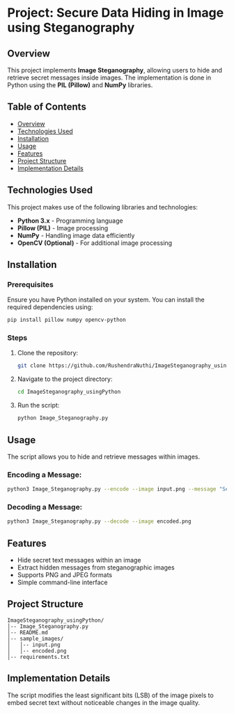 # Project:  Secure Data Hiding in Image using Steganography 

## Overview
This project implements **Image Steganography**, allowing users to hide and retrieve secret messages inside images. The implementation is done in Python using the **PIL (Pillow)** and **NumPy** libraries.

## Table of Contents
- [Overview](#overview)
- [Technologies Used](#technologies-used)
- [Installation](#installation)
- [Usage](#usage)
- [Features](#features)
- [Project Structure](#project-structure)
- [Implementation Details](#implementation-details)

## Technologies Used
This project makes use of the following libraries and technologies:
- **Python 3.x** - Programming language
- **Pillow (PIL)** - Image processing
- **NumPy** - Handling image data efficiently
- **OpenCV (Optional)** - For additional image processing

## Installation
### Prerequisites
Ensure you have Python installed on your system. You can install the required dependencies using:
```bash
pip install pillow numpy opencv-python
```

### Steps
1. Clone the repository:
   ```bash
   git clone https://github.com/RushendraNuthi/ImageSteganography_usingPython.git
   ```
2. Navigate to the project directory:
   ```bash
   cd ImageSteganography_usingPython
   ```
3. Run the script:
   ```bash
   python Image_Steganography.py
   ```

## Usage
The script allows you to hide and retrieve messages within images.

### Encoding a Message:
```bash
python3 Image_Steganography.py --encode --image input.png --message "Secret Message" --output encoded.png
```

### Decoding a Message:
```bash
python3 Image_Steganography.py --decode --image encoded.png
```

## Features
- Hide secret text messages within an image
- Extract hidden messages from steganographic images
- Supports PNG and JPEG formats
- Simple command-line interface

## Project Structure
```
ImageSteganography_usingPython/
│-- Image_Steganography.py
│-- README.md
│-- sample_images/
│   │-- input.png
│   │-- encoded.png
│-- requirements.txt
```

## Implementation Details
The script modifies the least significant bits (LSB) of the image pixels to embed secret text without noticeable changes in the image quality.

